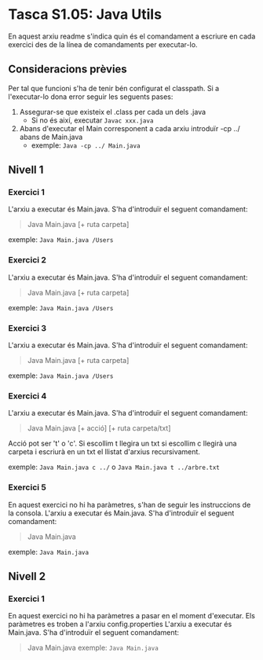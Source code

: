 # Tasca S1.05: Java Utils
En aquest arxiu readme s'indica quin és el comandament a escriure en cada exercici des de la línea de comandaments per executar-lo.

## Consideracions prèvies
Per tal que funcioni s'ha de tenir bén configurat el classpath. 
Si a l'executar-lo dona error seguir les seguents pases:
1. Assegurar-se que existeix el .class per cada un dels .java
	* Si no és així, executar `Javac xxx.java`
2. Abans d'executar el Main corresponent a cada arxiu introduïr -cp ../ abans de Main.java
	* exemple: `Java -cp ../ Main.java`

## Nivell 1

### Exercici 1
L'arxiu a executar és Main.java. S'ha d'introduïr el seguent comandament:
>Java Main.java [+ ruta carpeta]

exemple: `Java Main.java /Users`

### Exercici 2
L'arxiu a executar és Main.java. S'ha d'introduïr el seguent comandament:
>Java Main.java [+ ruta carpeta]

exemple: `Java Main.java /Users`

### Exercici 3
L'arxiu a executar és Main.java. S'ha d'introduïr el seguent comandament:
>Java Main.java [+ ruta carpeta]

exemple: `Java Main.java /Users`


### Exercici 4
L'arxiu a executar és Main.java. S'ha d'introduïr el seguent comandament:
>Java Main.java [+ acció] [+ ruta carpeta/txt]

Acció pot ser 't' o 'c'. Si escollim t llegira un txt si escollim c llegirà una carpeta i escriurà en un txt el llistat d'arxius recursivament.

exemple: `Java Main.java c ../` o `Java Main.java t ../arbre.txt`

### Exercici 5
En aquest exercici no hi ha paràmetres, s'han de seguir les instruccions de la consola.
L'arxiu a executar és Main.java. S'ha d'introduïr el seguent comandament:
>Java Main.java

exemple: `Java Main.java`

## Nivell 2

### Exercici 1
En aquest exercici no hi ha paràmetres a pasar en el moment d'executar. 
Els paràmetres es troben a l'arxiu config.properties
L'arxiu a executar és Main.java. S'ha d'introduïr el seguent comandament:
>Java Main.java 
exemple: `Java Main.java`